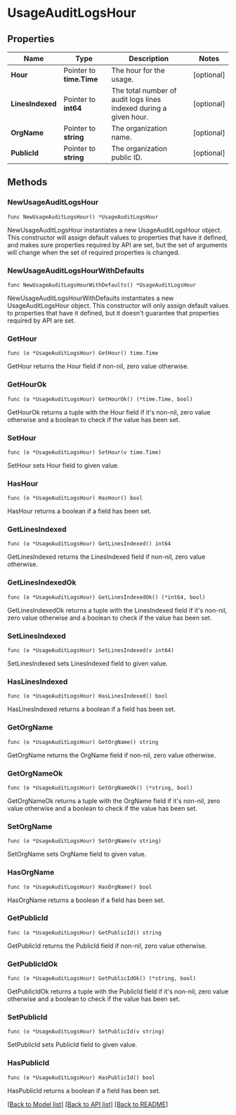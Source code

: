 # UsageAuditLogsHour

## Properties

| Name             | Type                     | Description                                                       | Notes      |
| ---------------- | ------------------------ | ----------------------------------------------------------------- | ---------- |
| **Hour**         | Pointer to **time.Time** | The hour for the usage.                                           | [optional] |
| **LinesIndexed** | Pointer to **int64**     | The total number of audit logs lines indexed during a given hour. | [optional] |
| **OrgName**      | Pointer to **string**    | The organization name.                                            | [optional] |
| **PublicId**     | Pointer to **string**    | The organization public ID.                                       | [optional] |

## Methods

### NewUsageAuditLogsHour

`func NewUsageAuditLogsHour() *UsageAuditLogsHour`

NewUsageAuditLogsHour instantiates a new UsageAuditLogsHour object.
This constructor will assign default values to properties that have it defined,
and makes sure properties required by API are set, but the set of arguments
will change when the set of required properties is changed.

### NewUsageAuditLogsHourWithDefaults

`func NewUsageAuditLogsHourWithDefaults() *UsageAuditLogsHour`

NewUsageAuditLogsHourWithDefaults instantiates a new UsageAuditLogsHour object.
This constructor will only assign default values to properties that have it defined,
but it doesn't guarantee that properties required by API are set.

### GetHour

`func (o *UsageAuditLogsHour) GetHour() time.Time`

GetHour returns the Hour field if non-nil, zero value otherwise.

### GetHourOk

`func (o *UsageAuditLogsHour) GetHourOk() (*time.Time, bool)`

GetHourOk returns a tuple with the Hour field if it's non-nil, zero value otherwise
and a boolean to check if the value has been set.

### SetHour

`func (o *UsageAuditLogsHour) SetHour(v time.Time)`

SetHour sets Hour field to given value.

### HasHour

`func (o *UsageAuditLogsHour) HasHour() bool`

HasHour returns a boolean if a field has been set.

### GetLinesIndexed

`func (o *UsageAuditLogsHour) GetLinesIndexed() int64`

GetLinesIndexed returns the LinesIndexed field if non-nil, zero value otherwise.

### GetLinesIndexedOk

`func (o *UsageAuditLogsHour) GetLinesIndexedOk() (*int64, bool)`

GetLinesIndexedOk returns a tuple with the LinesIndexed field if it's non-nil, zero value otherwise
and a boolean to check if the value has been set.

### SetLinesIndexed

`func (o *UsageAuditLogsHour) SetLinesIndexed(v int64)`

SetLinesIndexed sets LinesIndexed field to given value.

### HasLinesIndexed

`func (o *UsageAuditLogsHour) HasLinesIndexed() bool`

HasLinesIndexed returns a boolean if a field has been set.

### GetOrgName

`func (o *UsageAuditLogsHour) GetOrgName() string`

GetOrgName returns the OrgName field if non-nil, zero value otherwise.

### GetOrgNameOk

`func (o *UsageAuditLogsHour) GetOrgNameOk() (*string, bool)`

GetOrgNameOk returns a tuple with the OrgName field if it's non-nil, zero value otherwise
and a boolean to check if the value has been set.

### SetOrgName

`func (o *UsageAuditLogsHour) SetOrgName(v string)`

SetOrgName sets OrgName field to given value.

### HasOrgName

`func (o *UsageAuditLogsHour) HasOrgName() bool`

HasOrgName returns a boolean if a field has been set.

### GetPublicId

`func (o *UsageAuditLogsHour) GetPublicId() string`

GetPublicId returns the PublicId field if non-nil, zero value otherwise.

### GetPublicIdOk

`func (o *UsageAuditLogsHour) GetPublicIdOk() (*string, bool)`

GetPublicIdOk returns a tuple with the PublicId field if it's non-nil, zero value otherwise
and a boolean to check if the value has been set.

### SetPublicId

`func (o *UsageAuditLogsHour) SetPublicId(v string)`

SetPublicId sets PublicId field to given value.

### HasPublicId

`func (o *UsageAuditLogsHour) HasPublicId() bool`

HasPublicId returns a boolean if a field has been set.

[[Back to Model list]](../README.md#documentation-for-models) [[Back to API list]](../README.md#documentation-for-api-endpoints) [[Back to README]](../README.md)
